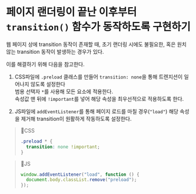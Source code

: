 # 페이지 랜더링이 끝난 이후부터 `transition()` 함수가 동작하도록 구현하기

웹 페이지 상에 transition 동작이 존재할 때, 초기 랜더링 시에도 불필요한, 혹은 원치 않는 transition 동작이 발생하는 경우가 있다.

이를 해결하기 위해 다음을 참고한다.

1. CSS파일에 `.preload` 클래스를 만들어 `transition: none`을 통해 트렌지션이 일어나지 않도록 설정한다  
   범용 선택자 `*`를 사용해 모든 요소에 적용한다.  
   속성값 맨 뒤에 `!important`를 넣어 해당 속성을 최우선적으로 적용하도록 한다.

2. JS파일에 `addEventListener`를 통해 페이지 로드를 마칠 경우(`"load"`) 해당 속성을 제거해 transition이 원활하게 작동하도록 설정한다.

> 📌CSS
>
> ```css
> .preload * {
>   transition: none !important;
> }
> ```

> 📌JS
>
> ```js
> window.addEventListener("load", function () {
>   document.body.classList.remove("preload");
> });
> ```
